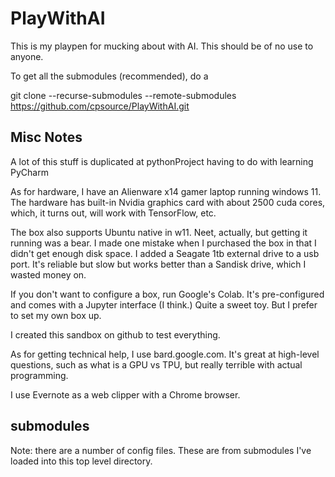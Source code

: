 # PlayWithAI
This is my playpen for mucking about with AI. This should be of no use to anyone.

To get all the submodules (recommended), do a

git clone --recurse-submodules --remote-submodules https://github.com/cpsource/PlayWithAI.git

Misc Notes
----------

A lot of this stuff is duplicated at pythonProject having to do with learning PyCharm

As for hardware, I have an Alienware x14 gamer laptop running windows 11. The hardware has built-in Nvidia graphics card with about 2500 cuda cores, which, it turns out, will work with TensorFlow, etc.

The box also supports Ubuntu native in w11. Neet, actually, but getting it running was a bear. I made one mistake
when I purchased the box in that I didn't get enough disk space. I added a Seagate 1tb external drive to a usb port.
It's reliable but slow but works better than a Sandisk drive, which I wasted money on.

If you don't want to configure a box, run Google's Colab. It's pre-configured and comes with a Jupyter interface (I think.) Quite a sweet toy. But I prefer to set my own box up.

I created this sandbox on github to test everything.

As for getting technical help, I use bard.google.com. It's great at high-level questions, such as what is a GPU vs TPU, but really terrible with actual programming.

I use Evernote as a web clipper with a Chrome browser.

submodules
----------
Note: there are a number of config files. These are from submodules I've loaded into this top level directory.
